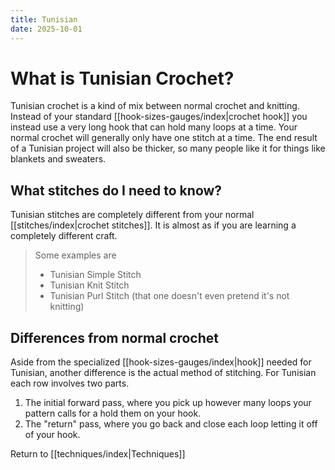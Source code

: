 ```yaml
---
title: Tunisian
date: 2025-10-01
---
```

# What is Tunisian Crochet?
Tunisian crochet is a kind of mix between normal crochet and knitting. Instead of your standard [[hook-sizes-gauges/index|crochet hook]] you instead use a very long hook that can hold many loops at a time. Your normal crochet will generally only have one stitch at a time. The end result of a Tunisian project will also be thicker, so many people like it for things like blankets and sweaters. 

## What stitches do I need to know?
Tunisian stitches are completely different from your normal [[stitches/index|crochet stitches]].  It is almost as if you are learning a completely different craft. 
>Some examples are
>* Tunisian Simple Stitch
>* Tunisian Knit Stitch 
>* Tunisian Purl Stitch (that one doesn't even pretend it's not knitting)

## Differences from normal crochet
Aside from the specialized [[hook-sizes-gauges/index|hook]] needed for Tunisian, another difference is the actual method of stitching. For Tunisian each row involves two parts. 

1. The initial forward pass, where you pick up however many loops your pattern calls for a hold them on your hook.
2. The "return" pass, where you go back and close each loop letting it off of your hook. 

Return to [[techniques/index|Techniques]] 